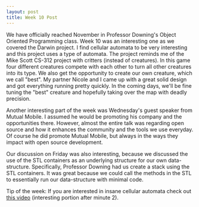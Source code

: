 ```yaml
---
layout: post
title: Week 10 Post
---
```


We have officially reached November in Professor Downing's Object Oriented Programming class. Week 10 was an interesting one as we covered the Darwin project. I find cellular automata to be very interesting and this project uses a type of automata. The project reminds me of the Mike Scott CS-312 project with critters (instead of creatures). In this game four different creatures compete with each other to turn all other creatures into its type. We also get the opportunity to create our own creature, which we call "best". My partner Nicole and I came up with a great solid design and got everything running pretty quickly. In the coming days, we'll be fine tuning the "best" creature and hopefully taking over the map with deadly precision. 

Another interesting part of the week was Wednesday's guest speaker from Mutual Mobile. I assumed he would be promoting his company and the opportunities there. However, almost the entire talk was regarding open source and how it enhances the community and the tools we use everyday. Of course he did promote Mutual Mobile, but always in the ways they impact with open source development. 

Our discussion on Friday was also interesting, because we discussed the use of the STL containers as an underlying structure for our own data-structure. Specifically, Professor Downing had us create a stack using the STL containers. It was great because we could call the methods in the STL to essentially run our data-structure with minimal code. 


Tip of the week:
If you are interested in insane cellular automata check out [this video](https://www.youtube.com/watch?v=C2vgICfQawE) (interesting portion after minute 2).